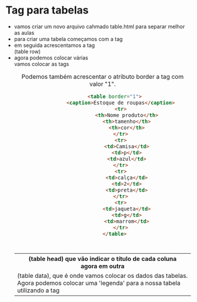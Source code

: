 # Tag para tabelas
- vamos criar um novo arquivo cahmado table.html para separar melhor as aulas
- para criar uma tabela começamos com a tag <table>
- em seguida acrescentamos a tag <tr> (table row)
- agora podemos colocar várias <th> (table head) que vão indicar o título de cada coluna
- agora em outra <tr> vamos colocar as tags <td> (table data), que é onde vamos colocar os dados das tabelas.
- Agora podemos colocar uma 'legenda' para a nossa tabela utilizando a tag <caption>
- Podemos também acrescentar o atributo border a tag <table> com valor "1".

~~~html
        <table border="1">
            <caption>Estoque de roupas</caption>
            <tr>
                <th>Nome produto</th>
                <th>tamenho</th>
                <th>cor</th>
            </tr>
            <tr>
                <td>Camisa</td>
                <td>p</td>
                <td>azul</td>
            </tr>
            <tr>
                <td>calça</td>
                <td>2</td>
                <td>preta</td>
            </tr>
            <tr>
                <td>jaqueta</td>
                <td>g</td>
                <td>marrom</td>
            </tr>
        </table>
~~~

